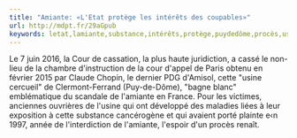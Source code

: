 ```yaml
---
title: "Amiante: «L'Etat protège les intérêts des coupables»"
url: http://mdpt.fr/29aGpub
keywords: letat,lamiante,substance,intérêts,protège,puydedôme,procès,usine,porté,scandale,renaît,coupables,victimes,cour,amiante
---
```

Le 7 juin 2016, la Cour de cassation, la plus haute juridiction, a cassé le non-lieu de la chambre d'instruction de la cour d'appel de Paris obtenu en février 2015 par Claude Chopin, le dernier PDG d'Amisol, cette "usine cercueil" de Clermont-Ferrand (Puy-de-Dôme), "bagne blanc" emblématique du scandale de l'amiante en France. Pour les victimes, anciennes ouvrières de l'usine qui ont développé des maladies liées à leur exposition à cette substance cancérogène et qui avaient porté plainte e‹n 1997, année de l'interdiction de l'amiante, l'espoir d'un procès renaît.
